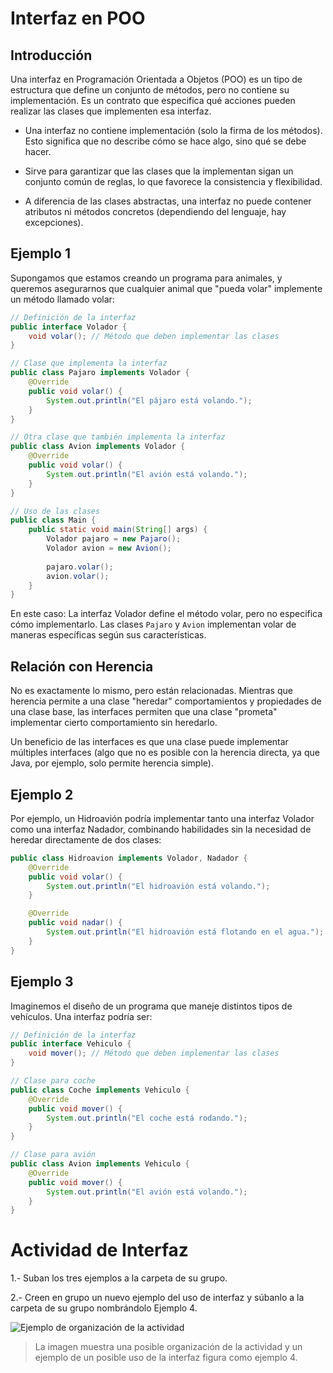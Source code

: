 # Interfaz en POO

## Introducción  

Una interfaz en Programación Orientada a Objetos (POO) es un tipo de estructura que define un conjunto de métodos, pero no contiene su implementación. Es un contrato que especifica qué acciones pueden realizar las clases que implementen esa interfaz.

* Una interfaz no contiene implementación (solo la firma de los métodos). Esto significa que no describe cómo se hace algo, sino qué se debe hacer.

* Sirve para garantizar que las clases que la implementan sigan un conjunto común de reglas, lo que favorece la consistencia y flexibilidad.

* A diferencia de las clases abstractas, una interfaz no puede contener atributos ni métodos concretos (dependiendo del lenguaje, hay excepciones).

## Ejemplo 1
Supongamos que estamos creando un programa para animales, y queremos asegurarnos que cualquier animal que "pueda volar" implemente un método llamado volar:

```java
// Definición de la interfaz
public interface Volador {
    void volar(); // Método que deben implementar las clases
}

// Clase que implementa la interfaz
public class Pajaro implements Volador {
    @Override
    public void volar() {
        System.out.println("El pájaro está volando.");
    }
}

// Otra clase que también implementa la interfaz
public class Avion implements Volador {
    @Override
    public void volar() {
        System.out.println("El avión está volando.");
    }
}

// Uso de las clases
public class Main {
    public static void main(String[] args) {
        Volador pajaro = new Pajaro();
        Volador avion = new Avion();
        
        pajaro.volar();
        avion.volar();
    }
}
```
En este caso:
La interfaz Volador define el método volar, pero no especifica cómo implementarlo.
Las clases `Pajaro` y `Avion` implementan volar de maneras específicas según sus características.

## Relación con Herencia
No es exactamente lo mismo, pero están relacionadas. Mientras que herencia permite a una clase "heredar" comportamientos y propiedades de una clase base, las interfaces permiten que una clase "prometa" implementar cierto comportamiento sin heredarlo.

Un beneficio de las interfaces es que una clase puede implementar múltiples interfaces (algo que no es posible con la herencia directa, ya que Java, por ejemplo, solo permite herencia simple).

## Ejemplo 2

Por ejemplo, un Hidroavión podría implementar tanto una interfaz Volador como una interfaz Nadador, combinando habilidades sin la necesidad de heredar directamente de dos clases:

```java
public class Hidroavion implements Volador, Nadador {
    @Override
    public void volar() {
        System.out.println("El hidroavión está volando.");
    }

    @Override
    public void nadar() {
        System.out.println("El hidroavión está flotando en el agua.");
    }
}
```

## Ejemplo 3

Imaginemos el diseño de un programa que maneje distintos tipos de vehículos. Una interfaz podría ser:

```java
// Definición de la interfaz
public interface Vehiculo {
    void mover(); // Método que deben implementar las clases
}

// Clase para coche
public class Coche implements Vehiculo {
    @Override
    public void mover() {
        System.out.println("El coche está rodando.");
    }
}

// Clase para avión
public class Avion implements Vehiculo {
    @Override
    public void mover() {
        System.out.println("El avión está volando.");
    }
}
```


# Actividad de Interfaz

1.- Suban los tres ejemplos a la carpeta de su grupo.

2.- Creen en grupo un nuevo ejemplo del uso de interfaz y súbanlo a la carpeta de su grupo nombrándolo Ejemplo 4.

![Ejemplo de organización de la actividad](https://github.com/gerardorosales2222/POO/blob/main/03%20Interfaz/InterfazEjemplos.jpg)

> La imagen muestra una posible organización de la actividad y un ejemplo de un posible uso de la interfaz figura como ejemplo 4.